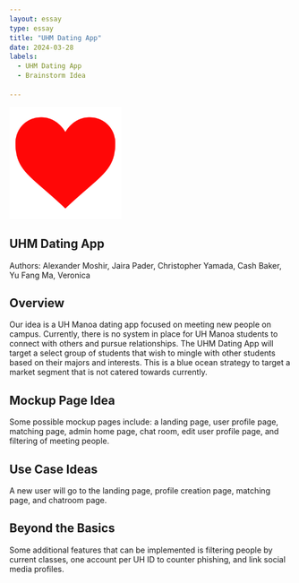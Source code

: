```yaml
---
layout: essay
type: essay
title: "UHM Dating App"
date: 2024-03-28
labels:
  - UHM Dating App
  - Brainstorm Idea

---
```


<img width="200px" class="rounded float-start pe-4" src="../img/heart.png">

## UHM Dating App

Authors: Alexander Moshir, Jaira Pader, Christopher Yamada, Cash Baker, Yu Fang Ma, Veronica 

## Overview

Our idea is a UH Manoa dating app focused on meeting new people on campus. Currently, there is no system in place for UH Manoa students to connect with others and pursue relationships. The UHM Dating App will target a select group of students that wish to mingle with other students based on their majors and interests. This is a blue ocean strategy to target a market segment that is not catered towards currently. 

## Mockup Page Idea
Some possible mockup pages include: a landing page, user profile page, matching page, admin home page, chat room, edit user profile page, and filtering of meeting people.

## Use Case Ideas
A new user will go to the landing page, profile creation page, matching page, and chatroom page. 

## Beyond the Basics
Some additional features that can be implemented is filtering people by current classes, one account per UH ID to counter phishing, and link social media profiles.
